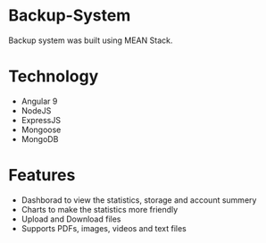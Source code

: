 # Backup-System
Backup system was built using MEAN Stack.

# Technology 
* Angular 9
* NodeJS
* ExpressJS
* Mongoose
* MongoDB

# Features
* Dashborad to view the statistics, storage and account summery
* Charts to make the statistics more friendly
* Upload and Download files
* Supports PDFs, images, videos and text files
